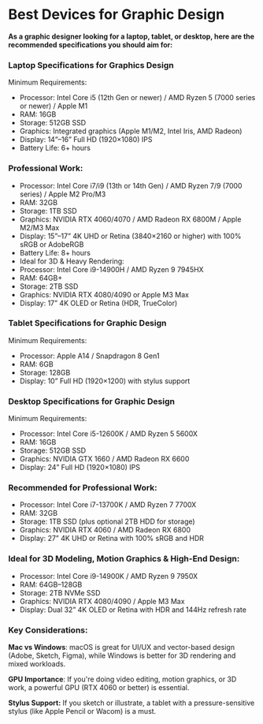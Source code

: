 # Best Devices for Graphic Design

**As a graphic designer looking for a laptop, tablet, or desktop, here are the recommended specifications you should aim for:**

### **Laptop Specifications for Graphics Design**

Minimum Requirements:

* Processor: Intel Core i5 (12th Gen or newer) / AMD Ryzen 5 (7000 series or newer) / Apple M1
* RAM: 16GB
* Storage: 512GB SSD
* Graphics: Integrated graphics (Apple M1/M2, Intel Iris, AMD Radeon)
* Display: 14”–16” Full HD (1920×1080) IPS
* Battery Life: 6+ hours

### Professional Work:

* Processor: Intel Core i7/i9 (13th or 14th Gen) / AMD Ryzen 7/9 (7000 series) / Apple M2 Pro/M3
* RAM: 32GB
* Storage: 1TB SSD
* Graphics: NVIDIA RTX 4060/4070 / AMD Radeon RX 6800M / Apple M2/M3 Max
* Display: 15”–17” 4K UHD or Retina (3840×2160 or higher) with 100% sRGB or AdobeRGB
* Battery Life: 8+ hours
* Ideal for 3D & Heavy Rendering:
* Processor: Intel Core i9-14900H / AMD Ryzen 9 7945HX
* RAM: 64GB+
* Storage: 2TB SSD
* Graphics: NVIDIA RTX 4080/4090 or Apple M3 Max
* Display: 17” 4K OLED or Retina (HDR, TrueColor)

### **Tablet Specifications for Graphic Design**

Minimum Requirements:

* Processor: Apple A14 / Snapdragon 8 Gen1
* RAM: 6GB
* Storage: 128GB
* Display: 10” Full HD (1920×1200) with stylus support

### **Desktop Specifications for Graphic Design**

Minimum Requirements:

* Processor: Intel Core i5-12600K / AMD Ryzen 5 5600X
* RAM: 16GB
* Storage: 512GB SSD
* Graphics: NVIDIA GTX 1660 / AMD Radeon RX 6600
* Display: 24” Full HD (1920×1080) IPS

### Recommended for Professional Work:

* Processor: Intel Core i7-13700K / AMD Ryzen 7 7700X
* RAM: 32GB
* Storage: 1TB SSD (plus optional 2TB HDD for storage)
* Graphics: NVIDIA RTX 4060 / AMD Radeon RX 6800
* Display: 27” 4K UHD or Retina with 100% sRGB and HDR

### Ideal for 3D Modeling, Motion Graphics & High-End Design:

* Processor: Intel Core i9-14900K / AMD Ryzen 9 7950X
* RAM: 64GB–128GB
* Storage: 2TB NVMe SSD
* Graphics: NVIDIA RTX 4080/4090 / Apple M3 Max
* Display: Dual 32” 4K OLED or Retina with HDR and 144Hz refresh rate

### **Key Considerations:**

**Mac vs Windows**: macOS is great for UI/UX and vector-based design (Adobe, Sketch, Figma), while Windows is better for 3D rendering and mixed workloads.

**GPU Importance**: If you're doing video editing, motion graphics, or 3D work, a powerful GPU (RTX 4060 or better) is essential.

**Stylus Support:** If you sketch or illustrate, a tablet with a pressure-sensitive stylus (like Apple Pencil or Wacom) is a must.
